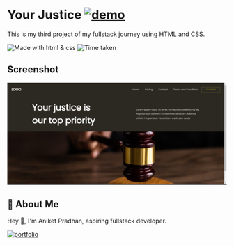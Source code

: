 # **Your Justice** [![demo](https://img.shields.io/badge/Project--3-Live-orange)](https://elaborate-praline-9d92d2.netlify.app/)


This is my third project of my fullstack journey using HTML and CSS.

![Made with html & css](https://img.shields.io/badge/MADE%20WITH-HTML%26CSS-blue) ![Time taken](https://img.shields.io/badge/TIME%20TAKEN-1.5hrs-orange)

## Screenshot

![Screenshot](html-p3.jpg)

## 🚀 About Me
Hey 👋, I'm Aniket Pradhan, aspiring fullstack developer.


[![portfolio](https://img.shields.io/badge/MY_PORTFOLIO-green)](https://aniket-dev.netlify.app/)
